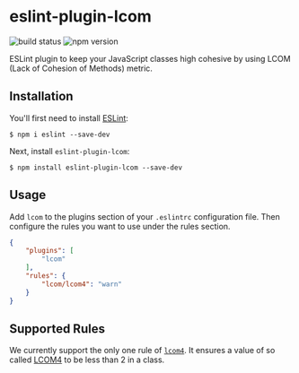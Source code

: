 # eslint-plugin-lcom

![build status](https://github.com/fujiharuka/eslint-plugin-lcom/workflows/test/badge.svg)
![npm version](https://img.shields.io/npm/v/eslint-plugin-lcom.svg)

ESLint plugin to keep your JavaScript classes high cohesive by using LCOM (Lack of Cohesion of Methods) metric.

## Installation

You'll first need to install [ESLint](http://eslint.org):

```
$ npm i eslint --save-dev
```

Next, install `eslint-plugin-lcom`:

```
$ npm install eslint-plugin-lcom --save-dev
```


## Usage

Add `lcom` to the plugins section of your `.eslintrc` configuration file. Then configure the rules you want to use under the rules section.

```json
{
    "plugins": [
        "lcom"
    ],
    "rules": {
        "lcom/lcom4": "warn"
    }
}
```

## Supported Rules

We currently support the only one rule of [`lcom4`](./docs/rules/lcom4.md). It ensures a value of so called [LCOM4](https://objectscriptquality.com/docs/metrics/lack-cohesion-methods-lcom4) to be less than 2 in a class.
